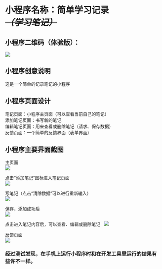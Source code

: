 # 小程序名称：简单学习记录  *~~（学习笔记）~~*

## 小程序二维码（体验版）：
![](https://github.com/sk-2017/web-wechat-2017/blob/master/1514080901228/images/%E4%BA%8C%E7%BB%B4%E7%A0%81%E4%BD%93%E9%AA%8C%E7%89%88.jpg)

## 小程序创意说明
这是一个简单的记录笔记的小程序

## 小程序页面设计
  笔记页面：小程序主页面（可以查看当前自己的笔记）  
  添加笔记页面：书写新的笔记  
  编辑笔记页面：用来查看或删除笔记（请求、保存数据）  
  反馈页面：一个简单的反馈界面（表单界面）  

## 小程序主要界面截图
主页面  
![](https://github.com/sk-2017/web-wechat-2017/blob/master/1514080901228/images/%E4%B8%BB%E9%A1%B5%E9%9D%A2.png)

点击“添加笔记”图标进入笔记页面  
![](https://github.com/sk-2017/web-wechat-2017/blob/master/1514080901228/images/%E7%AC%94%E8%AE%B0%E9%A1%B5%E9%9D%A2.png)

写笔记（点击“清除数据”可以进行重新输入）  
![](https://github.com/sk-2017/web-wechat-2017/blob/master/1514080901228/images/%E5%86%99%E7%AC%94%E8%AE%B0.png)

保存，添加成功后  
![](https://github.com/sk-2017/web-wechat-2017/blob/master/1514080901228/images/%E6%B7%BB%E5%8A%A0%E6%88%90%E5%8A%9F.png)  

点击进入笔记内容后，可以查看、编辑或删除笔记  
![](https://github.com/sk-2017/web-wechat-2017/blob/master/1514080901228/images/%E7%BC%96%E8%BE%91%E6%9F%A5%E7%9C%8B%E7%AC%94%E8%AE%B0.png)  

反馈页面  
![](https://github.com/sk-2017/web-wechat-2017/blob/master/1514080901228/images/%E5%8F%8D%E9%A6%88%E9%A1%B5%E9%9D%A2.png)

### 经过测试发现，在手机上运行小程序时和在开发工具里运行的结果有些许不一样。  
